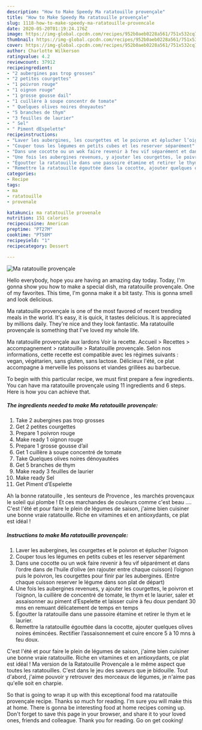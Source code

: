 ```yaml
---
description: "How to Make Speedy Ma ratatouille provençale"
title: "How to Make Speedy Ma ratatouille provençale"
slug: 1118-how-to-make-speedy-ma-ratatouille-provencale
date: 2020-05-20T01:19:24.176Z
image: https://img-global.cpcdn.com/recipes/952b0aeb0228a561/751x532cq70/ma-ratatouille-provencale-photo-principale-de-la-recette.jpg
thumbnail: https://img-global.cpcdn.com/recipes/952b0aeb0228a561/751x532cq70/ma-ratatouille-provencale-photo-principale-de-la-recette.jpg
cover: https://img-global.cpcdn.com/recipes/952b0aeb0228a561/751x532cq70/ma-ratatouille-provencale-photo-principale-de-la-recette.jpg
author: Charlotte Wilkerson
ratingvalue: 4.2
reviewcount: 37912
recipeingredient:
- "2 aubergines pas trop grosses"
- "2 petites courgettes"
- "1 poivron rouge"
- "1 oignon rouge"
- "1 grosse gousse dail"
- "1 cuillère à soupe concentr de tomate"
- " Quelques olives noires dnoyautes"
- "5 branches de thym"
- "3 feuilles de laurier"
- " Sel"
- " Piment dEspelette"
recipeinstructions:
- "Laver les aubergines, les courgettes et le poivron et éplucher l’oignon"
- "Couper tous les légumes en petits cubes et les reserver séparément"
- "Dans une cocotte ou un wok faire revenir à feu vif séparément et dans l’ordre dans de l’huile d’olive (en rajouter entre chaque cuisson) l’oignon puis le poivron, les courgettes pour finir par les aubergines. (Entre chaque cuisson reserver le légume dans son plat de départ)"
- "Une fois les aubergines revenues, y ajouter les courgettes, le poivron et l’oignon, la cuillère de concentré de tomate, le thym et le laurier, saler et assaisonner au piment d’Espelette et laisser cuire à feu doux pendant 30 mns en remuant délicatement de temps en temps"
- "Égoutter la ratatouille dans une passoire étamine et retirer le thym et le laurier."
- "Remettre la ratatouille égouttée dans la cocotte, ajouter quelques olives noires émincées. Rectifier l’assaisonnement et cuire encore 5 à 10 mns à feu doux."
categories:
- Recipe
tags:
- ma
- ratatouille
- provenale

katakunci: ma ratatouille provenale 
nutrition: 151 calories
recipecuisine: American
preptime: "PT27M"
cooktime: "PT58M"
recipeyield: "1"
recipecategory: Dessert

---
```



![Ma ratatouille provençale](https://img-global.cpcdn.com/recipes/952b0aeb0228a561/751x532cq70/ma-ratatouille-provencale-photo-principale-de-la-recette.jpg)

Hello everybody, hope you are having an amazing day today. Today, I'm gonna show you how to make a special dish, ma ratatouille provençale. One of my favorites. This time, I'm gonna make it a bit tasty. This is gonna smell and look delicious.

Ma ratatouille provençale is one of the most favored of recent trending meals in the world. It's easy, it is quick, it tastes delicious. It is appreciated by millions daily. They're nice and they look fantastic. Ma ratatouille provençale is something that I've loved my whole life.

Ma ratatouille provençale aux lardons Voir la recette. Accueil &gt; Recettes &gt; accompagnement &gt; ratatouille &gt; Ratatouille provençale. Selon nos informations, cette recette est compatible avec les régimes suivants : vegan, végétarien, sans gluten, sans lactose. Délicieux l&#39;été, ce plat accompagne à merveille les poissons et viandes grillées au barbecue.


To begin with this particular recipe, we must first prepare a few ingredients. You can have ma ratatouille provençale using 11 ingredients and 6 steps. Here is how you can achieve that.

<!--inarticleads1-->

##### The ingredients needed to make Ma ratatouille provençale:

1. Take 2 aubergines pas trop grosses
1. Get 2 petites courgettes
1. Prepare 1 poivron rouge
1. Make ready 1 oignon rouge
1. Prepare 1 grosse gousse d’ail
1. Get 1 cuillère à soupe concentré de tomate
1. Take  Quelques olives noires dénoyautées
1. Get 5 branches de thym
1. Make ready 3 feuilles de laurier
1. Make ready  Sel
1. Get  Piment d’Espelette


Ah la bonne ratatouille , les senteurs de Provence , les marchés provençaux le soleil qui plombe ! Et ces marchandes de couleurs comme c&#39;est beau …. C&#39;est l&#39;été et pour faire le plein de légumes de saison, j&#39;aime bien cuisiner une bonne vraie ratatouille. Riche en vitamines et en antioxydants, ce plat est idéal ! 

<!--inarticleads2-->

##### Instructions to make Ma ratatouille provençale:

1. Laver les aubergines, les courgettes et le poivron et éplucher l’oignon
1. Couper tous les légumes en petits cubes et les reserver séparément
1. Dans une cocotte ou un wok faire revenir à feu vif séparément et dans l’ordre dans de l’huile d’olive (en rajouter entre chaque cuisson) l’oignon puis le poivron, les courgettes pour finir par les aubergines. (Entre chaque cuisson reserver le légume dans son plat de départ)
1. Une fois les aubergines revenues, y ajouter les courgettes, le poivron et l’oignon, la cuillère de concentré de tomate, le thym et le laurier, saler et assaisonner au piment d’Espelette et laisser cuire à feu doux pendant 30 mns en remuant délicatement de temps en temps
1. Égoutter la ratatouille dans une passoire étamine et retirer le thym et le laurier.
1. Remettre la ratatouille égouttée dans la cocotte, ajouter quelques olives noires émincées. Rectifier l’assaisonnement et cuire encore 5 à 10 mns à feu doux.


C&#39;est l&#39;été et pour faire le plein de légumes de saison, j&#39;aime bien cuisiner une bonne vraie ratatouille. Riche en vitamines et en antioxydants, ce plat est idéal ! Ma version de la Ratatouille Provençale a le même aspect que toutes les ratatouilles. C&#39;est dans le jeu des saveurs que je bidouille. Tout d&#39;abord, j&#39;aime pouvoir y retrouver des morceaux de légumes, je n&#39;aime pas qu&#39;elle soit en charpie. 

So that is going to wrap it up with this exceptional food ma ratatouille provençale recipe. Thanks so much for reading. I'm sure you will make this at home. There is gonna be interesting food at home recipes coming up. Don't forget to save this page in your browser, and share it to your loved ones, friends and colleague. Thank you for reading. Go on get cooking!
